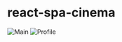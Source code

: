 # react-spa-cinema

![Main](https://i.paste.pics/226ae1b0681de3d0641a9f4c53268e01.png)
![Profile](https://i.paste.pics/2c0cb12be724c983e748396c508f557d.png)
